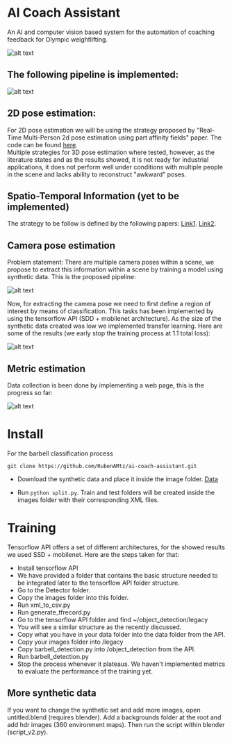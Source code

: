 # AI Coach Assistant

An AI and computer vision based system for the automation of coaching feedback for Olympic weightlifting.

![alt text](https://github.com/RubenAMtz/ai-coach-assistant/blob/master/lift%20example%202d%20pose.gif "2d pose estimation")

## The following pipeline is implemented:

![alt text](https://github.com/RubenAMtz/ai-coach-assistant/blob/master/proposal.jpg "pipeline")

## 2D pose estimation:

For 2D pose estimation we will be using the strategy proposed by "Real-Time Multi-Person 2d pose estimation using part affinity fields" 
paper. The code can be found [here](https://github.com/CMU-Perceptual-Computing-Lab/openpose).  
Multiple strategies for 3D pose estimation where tested, however, as the literature states and as the results showed, it is not ready for
industrial applications, it does not perform well under conditions with multiple people in the scene and lacks ability to reconstruct
"awkward" poses.

## Spatio-Temporal Information (yet to be implemented)

The strategy to be follow is defined by the following papers: [Link1](https://xbpeng.github.io/projects/SFV/2018_TOG_SFV.pdf). [Link2](https://ieeexplore.ieee.org/stamp/stamp.jsp?tp=&arnumber=5995496).

## Camera pose estimation

Problem statement: There are multiple camera poses within a scene, we propose to extract this information within a scene by training a model 
using synthetic data. This is the proposed pipeline:

![alt text](https://github.com/RubenAMtz/ai-coach-assistant/blob/master/synthetic%20pipeline.jpg "pipeline")

Now, for extracting the camera pose we need to first define a region of interest by means of classification. This tasks has been implemented
by using the tensorflow API (SDD + mobilenet architecture). As the size of the synthetic data created was low we implemented transfer
learning. Here are some of the results (we early stop the training process at 1.1 total loss):

![alt text](https://github.com/RubenAMtz/ai-coach-assistant/blob/master/classification%20test%20results.jpg "classification")

## Metric estimation

Data collection is been done by implementing a web page, this is the progress so far:

![alt text](https://github.com/RubenAMtz/ai-coach-assistant/blob/master/webpage.jpg "webpage")

# Install

For the barbell classification process
```
git clone https://github.com/RubenAMtz/ai-coach-assistant.git
```

* Download the synthetic data and place it inside the image folder.  [Data](https://drive.google.com/open?id=1BIylyeNjo6i1_bxdbw1g23p9ePesXV0Y)

* Run `python split.py`. Train and test folders will be created inside the images folder with their corresponding XML files.

# Training

Tensorflow API offers a set of different architectures, for the showed results we used SSD + mobilenet. Here are the steps taken for that:

* Install tensorflow API
* We have provided a folder that contains the basic structure needed to be integrated later to the tensorflow API folder structure.
* Go to the Detector folder.
* Copy the images folder into this folder.
* Run xml_to_csv.py
* Run generate_tfrecord.py
* Go to the tensorflow API folder and find ~/object_detection/legacy
* You will see a similar structure as the recently discussed.
* Copy what you have in your data folder into the data folder from the API.
* Copy your images folder into /legacy
* Copy barbell_detection.py into /object_detection from the API.
* Run barbell_detection.py 
* Stop the process whenever it plateaus. We haven't implemented metrics to evaluate the performance of the training yet. 

## More synthetic data

If you want to change the synthetic set and add more images, open untitled.blend (requires blender). Add a backgrounds folder at the root
and add hdr images (360 environment maps). Then run the script within blender (script_v2.py).
